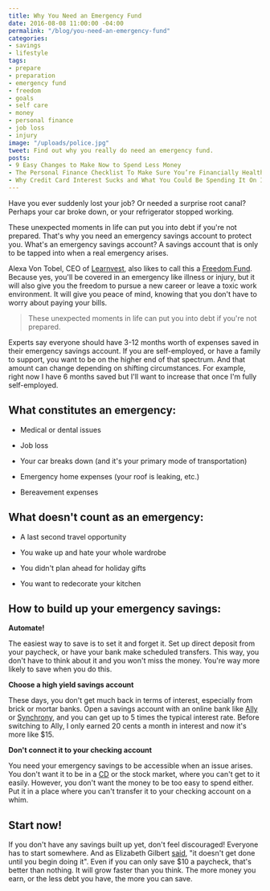 ```yaml
---
title: Why You Need an Emergency Fund
date: 2016-08-08 11:00:00 -04:00
permalink: "/blog/you-need-an-emergency-fund"
categories:
- savings
- lifestyle
tags:
- prepare
- preparation
- emergency fund
- freedom
- goals
- self care
- money
- personal finance
- job loss
- injury
image: "/uploads/police.jpg"
tweet: Find out why you really do need an emergency fund.
posts:
- 9 Easy Changes to Make Now to Spend Less Money
- The Personal Finance Checklist To Make Sure You’re Financially Healthy
- Why Credit Card Interest Sucks and What You Could Be Spending It On Instead
---
```


Have you ever suddenly lost your job? Or needed a surprise root canal? Perhaps your car broke down, or your refrigerator stopped working.

These unexpected moments in life can put you into debt if you're not prepared. That's why you need an emergency savings account to protect you. What's an emergency savings account? A savings account that is only to be tapped into when a real emergency arises.

Alexa Von Tobel, CEO of [Learnvest](https://www.learnvest.com), also likes to call this a [Freedom Fund](http://www.inc.com/magazine/201405/alexa-von-tobel/need-for-freedom-fund-savings-living-expenses.html). Because yes, you'll be covered in an emergency like illness or injury, but it will also give you the freedom to pursue a new career or leave a toxic work environment. It will give you peace of mind, knowing that you don't have to worry about paying your bills.

> These unexpected moments in life can put you into debt if you're not prepared.

Experts say everyone should have 3-12 months worth of expenses saved in their emergency savings account. If you are self-employed, or have a family to support, you want to be on the higher end of that spectrum. And that amount can change depending on shifting circumstances. For example, right now I have 6 months saved but I'll want to increase that once I'm fully self-employed.

## What constitutes an emergency:

* Medical or dental issues

* Job loss

* Your car breaks down (and it's your primary mode of transportation)

* Emergency home expenses (your roof is leaking, etc.)

* Bereavement expenses

## What doesn't count as an emergency:

* A last second travel opportunity

* You wake up and hate your whole wardrobe

* You didn't plan ahead for holiday gifts

* You want to redecorate your kitchen

## How to build up your emergency savings:

**Automate!**

The easiest way to save is to set it and forget it. Set up direct deposit from your paycheck, or have your bank make scheduled transfers. This way, you don't have to think about it and you won't miss the money. You're way more likely to save when you do this.

**Choose a high yield savings account**

These days, you don't get much back in terms of interest, especially from brick or mortar banks. Open a savings account with an online bank like [Ally](ally.com) or [Synchrony](https://www.synchronybank.com/banking/home), and you can get up to 5 times the typical interest rate. Before switching to Ally, I only earned 20 cents a month in interest and now it's more like $15.

**Don't connect it to your checking account**

You need your emergency savings to be accessible when an issue arises. You don't want it to be in a [CD](https://www.nerdwallet.com/blog/banking/cd-certificate-of-deposit/) or the stock market, where you can't get to it easily. However, you don't want the money to be too easy to spend either. Put it in a place where you can't transfer it to your checking account on a whim.

## Start now!

If you don't have any savings built up yet, don't feel discouraged! Everyone has to start somewhere. And as Elizabeth Gilbert [said](http://www.elizabethgilbert.com/magic-lessons/), "it doesn't get done until you begin doing it". Even if you can only save $10 a paycheck, that's better than nothing. It will grow faster than you think. The more money you earn, or the less debt you have, the more you can save.